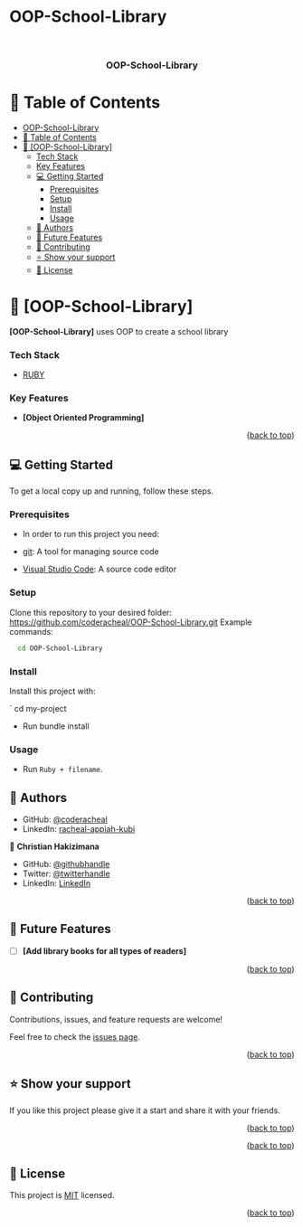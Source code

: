 # OOP-School-Library
<a name="readme-top"></a>


<div align="center">
  <br/>

  <h3><b>OOP-School-Library</b></h3>

</div>


# 📗 Table of Contents

- [OOP-School-Library](#oop-school-library)
- [📗 Table of Contents](#-table-of-contents)
- [📖 \[OOP-School-Library\] ](#-oop-school-library-)
    - [Tech Stack ](#tech-stack-)
    - [Key Features ](#key-features-)
  - [💻 Getting Started ](#-getting-started-)
    - [Prerequisites](#prerequisites)
    - [Setup](#setup)
    - [Install](#install)
    - [Usage](#usage)
  - [👥 Authors ](#-authors-)
  - [🔭 Future Features ](#-future-features-)
  - [🤝 Contributing ](#-contributing-)
  - [⭐️ Show your support ](#️-show-your-support-)
  - [📝 License ](#-license-)

# 📖 [OOP-School-Library] <a name="about-project"></a>
**[OOP-School-Library]** uses OOP to create a school library
<!-- ## 🛠 Built With <a name="built-with"></a> -->

### Tech Stack <a name="tech-stack"></a>

<!-- <details>
  <summary>Client</summary> -->
<ul>
  <li><a href="#">RUBY</a></li>

</ul>
<!-- </details> -->



### Key Features <a name="key-features"></a>


- **[Object Oriented Programming]**

<p align="right">(<a href="#readme-top">back to top</a>)</p>


## 💻 Getting Started <a name="getting-started"></a>

To get a local copy up and running, follow these steps.

### Prerequisites

- In order to run this project you need:

- [git](https://git-scm.com/downloads): A tool for managing source code
- [Visual Studio Code](https://code.visualstudio.com/): A source code editor

### Setup

Clone this repository to your desired folder:
https://github.com/coderacheal/OOP-School-Library.git
 Example commands:

```sh
  cd OOP-School-Library
```

### Install

Install this project with:

` cd my-project
  - Run bundle install

### Usage

- Run `Ruby + filename`.

## 👥 Authors <a name="authors"></a>


- GitHub: [@coderacheal](https://github.com/coderacheal)
- LinkedIn: [racheal-appiah-kubi](https://www.linkedin.com/racheal-appiah-kubi/)

👤 **Christian Hakizimana**

- GitHub: [@githubhandle](https://github.com/hakichris)
- Twitter: [@twitterhandle](https://twitter.com/twitterhandle)
- LinkedIn: [LinkedIn](https://linkedin.com/in/hakichris)



<p align="right">(<a href="#readme-top">back to top</a>)</p>

## 🔭 Future Features <a name="future-features"></a>

- [ ] **[Add library books for all types of readers]**


<p align="right">(<a href="#readme-top">back to top</a>)</p>

## 🤝 Contributing <a name="contributing"></a>

Contributions, issues, and feature requests are welcome!

Feel free to check the [issues page](../../issues/).

<p align="right">(<a href="#readme-top">back to top</a>)</p>

## ⭐️ Show your support <a name="support"></a>

If you like this project please give it a start and share it with your friends. 

<p align="right">(<a href="#readme-top">back to top</a>)</p>

<!-- ## 🙏 Acknowledgments <a name="acknowledgements"></a> -->

<!-- I would like to appreciate[Microverse](https://www.microverse.org/) for providing the resources and the platform for us to be a Professional full-stack developer. -->

<p align="right">(<a href="#readme-top">back to top</a>)</p>

## 📝 License <a name="license"></a>

This project is [MIT](./LICENSE) licensed.

<p align="right">(<a href="#readme-top">back to top</a>)</p>

